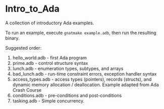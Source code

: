 # Intro_to_Ada
A collection of introductory Ada examples.

To run an example, execute `gnatmake example.adb`, then run the resulting binary.

Suggested order:
1. hello\_world.adb - first Ada program
2. prime.adb - control structure syntax
3. lunch.adb - enumeration types, subtypes, and arrays
4. bad\_lunch.adb - run-time constraint errors, exception handler syntax
5. access\_types.adb - access types (pointers), records (structs), and dynamic memory allocation / deallocation. Example adapted from Ada Crash Course
6. conditions.adb - pre-conditions and post-conditions
7. tasking.adb - Simple concurrency.
